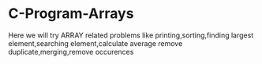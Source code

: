 # C-Program-Arrays
Here we will try ARRAY related problems like printing,sorting,finding largest element,searching element,calculate average remove duplicate,merging,remove occurences
